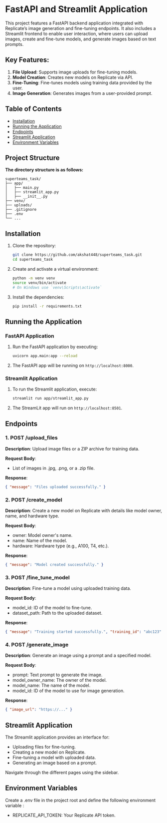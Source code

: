 # FastAPI and Streamlit Application

This project features a FastAPI backend application integrated with Replicate’s image generation and fine-tuning endpoints. It also includes a Streamlit frontend to enable user interaction, where users can upload images, create and fine-tune models, and generate images based on text prompts.

## Key Features:
1. **File Upload**: Supports image uploads for fine-tuning models.
2. **Model Creation**: Creates new models on Replicate via API.
3. **Fine-Tuning**: Fine-tunes models using training data provided by the user.
4. **Image Generation**: Generates images from a user-provided prompt.

## Table of Contents

- [Installation](#installation)
- [Running the Application](#running-the-application)
- [Endpoints](#endpoints)
- [Streamlit Application](#streamlit-application)
- [Environment Variables](#environment-variables)

## Project Structure
**The directory structure is as follows:**
```
superteams_task/
├── app/
│   ├── main.py
│   ├── streamlit_app.py
│   ├── __init__.py
├── venv/
├── uploads/
├── .gitignore
├── .env
└── ...
```


## Installation

1. Clone the repository:

    ```bash
    git clone https://github.com/akshat448/superteams_task.git
    cd superteams_task
    ```

2. Create and activate a virtual environment:

    ```bash
    python -m venv venv
    source venv/bin/activate
    # On Windows use `venv\Scripts\activate`
    ```

3. Install the dependencies:

    ```bash
    pip install -r requirements.txt
    ```

## Running the Application

### FastAPI Application

1. Run the FastAPI application by executing:

    ```bash
    uvicorn app.main:app --reload
    ```

2. The FastAPI app will be running on `http://localhost:8000`.

### Streamlit Application

1. To run the Streamlit application, execute:

    ```bash
    streamlit run app/streamlit_app.py
    ```

2. The StreamLit app will run on `http://localhost:8501`.


## Endpoints

### 1. POST /upload_files

**Description**: Upload image files or a ZIP archive for training data.

**Request Body**:
- List of images in .jpg, .png, or a .zip file.

**Response**:
```json
{ "message": "Files uploaded successfully." }
```

### 2. POST /create_model

**Description**: Create a new model on Replicate with details like model owner, name, and hardware type.

**Request Body**:
- owner: Model owner's name.
- name: Name of the model.
- hardware: Hardware type (e.g., A100, T4, etc.).

**Response**:
```json
{ "message": "Model created successfully." }
```

### 3. POST /fine_tune_model

**Description**: Fine-tune a model using uploaded training data.

**Request Body**:
- model_id: ID of the model to fine-tune.
- dataset_path: Path to the uploaded dataset.

**Response**:
```json
{ "message": "Training started successfully.", "training_id": "abc123" }
```

### 4. POST /generate_image

**Description**: Generate an image using a prompt and a specified model.

**Request Body**:
- prompt: Text prompt to generate the image.
- model_owner_name: The owner of the model.
- model_name: The name of the model.
- model_id: ID of the model to use for image generation.

**Response**:
```json
{ "image_url": "https://..." }
```

## Streamlit Application

The Streamlit application provides an interface for:
- Uploading files for fine-tuning.
- Creating a new model on Replicate.
- Fine-tuning a model with uploaded data.
- Generating an image based on a prompt.

Navigate through the different pages using the sidebar.

## Environment Variables

Create a .env file in the project root and define the following environment variable :
- REPLICATE_API_TOKEN: Your Replicate API token.
